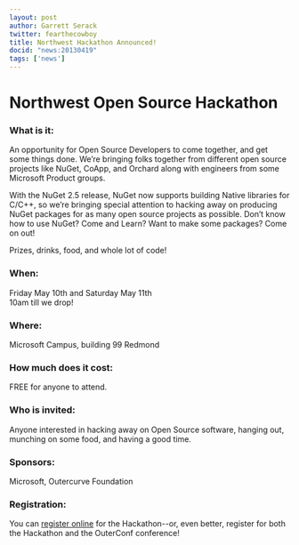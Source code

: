 ```yaml
---
layout: post
author: Garrett Serack 
twitter: fearthecowboy
title: Northwest Hackathon Announced!
docid: "news:20130419"
tags: ['news']
---
```

# Northwest Open Source Hackathon

### What is it: 
An opportunity for Open Source Developers  to come together, and get some things done. We’re bringing folks together from different open source projects like NuGet, CoApp, and Orchard along with engineers from some Microsoft Product groups.

With the NuGet 2.5 release, NuGet now supports building Native libraries for C/C++, so we’re bringing special attention to hacking away on producing NuGet packages for as many open source projects as possible. Don’t know how to use NuGet? Come and Learn? Want to make some packages? Come on out!

Prizes, drinks, food, and whole lot of code! 

### When: 
Friday May 10th and Saturday May 11th  
10am till we drop!

### Where: 
Microsoft Campus, building 99 
Redmond

### How much does it cost:
FREE for anyone to attend.

### Who is invited: 
Anyone interested in hacking away on Open Source software, hanging out, munching on some food, and having a good time. 

### Sponsors: 
Microsoft, Outercurve Foundation

### Registration: 
You can [register online](http://www.regonline.com/Register/Checkin.aspx?EventId=1224520) for the Hackathon--or, even better, register for both the Hackathon and the OuterConf conference!

